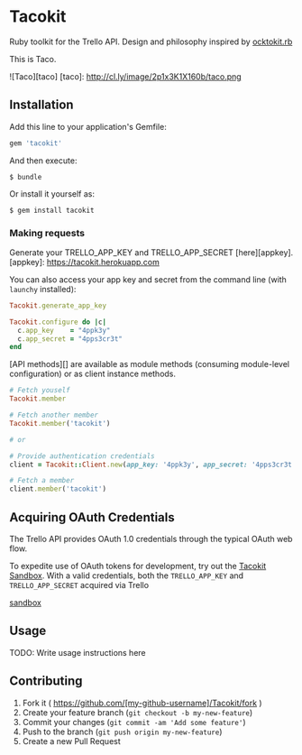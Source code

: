 # Tacokit

Ruby toolkit for the Trello API. Design and philosophy
inspired by [ocktokit.rb](https://github.com/ocktokit/ocktokit.rb)

This is Taco.

![Taco][taco]
[taco]: http://cl.ly/image/2p1x3K1X160b/taco.png

## Installation

Add this line to your application's Gemfile:

```ruby
gem 'tacokit'
```

And then execute:

    $ bundle

Or install it yourself as:

    $ gem install tacokit

### Making requests

Generate your TRELLO_APP_KEY and TRELLO_APP_SECRET [here][appkey].
[appkey]: https://tacokit.herokuapp.com

You can also access your app key and secret from the command line (with
`launchy` installed):

```ruby
Tacokit.generate_app_key

Tacokit.configure do |c|
  c.app_key    = "4ppk3y"
  c.app_secret = "4pps3cr3t"
end
```

[API methods][] are available as module methods (consuming module-level
configuration) or as client instance methods.

```ruby
# Fetch youself
Tacokit.member

# Fetch another member
Tacokit.member('tacokit')

# or

# Provide authentication credentials
client = Tacokit::Client.new(app_key: '4ppk3y', app_secret: '4pps3cr3t!')

# Fetch a member
client.member('tacokit')
```
## Acquiring OAuth Credentials

The Trello API provides OAuth 1.0 credentials through the typical OAuth web
flow.

To expedite use of OAuth tokens for development, try out the [Tacokit
Sandbox](sandbox). With a valid credentials, both the `TRELLO_APP_KEY` and
`TRELLO_APP_SECRET` acquired via Trello

[sandbox](https://tacokit.herokuapp.com)
## Usage

TODO: Write usage instructions here

## Contributing

1. Fork it ( https://github.com/[my-github-username]/Tacokit/fork )
2. Create your feature branch (`git checkout -b my-new-feature`)
3. Commit your changes (`git commit -am 'Add some feature'`)
4. Push to the branch (`git push origin my-new-feature`)
5. Create a new Pull Request
